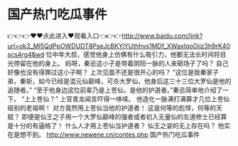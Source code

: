 # 国产热门吃瓜事件
👉👉👉♥♥点此进入♥观看入口👈👉👉http://www.baidu.com/link?url=ok3_Ml5QdPpOWDUDT8PseJcBKYiYUthhvs1MDf_XWaxIqoOiiz3h9rK40scs4rg4&wd
位中年大叔，感觉他身上仿佛有什么吸引力，他都无法长时间将目光停留在他的身上。
    妈呀，秦忌这小子是带着阴阳一脉的人来砸场子了吗？
    自己好像也没有得罪过这小子啊？
    上次见面不还是很开心的吗？
    “这位是我秦家子弟，秦斩，如今已经是混元仙巅峰，可杀大罗仙，他身后这三十三位大罗仙是他的追随者。”
    “至于他身边这位前辈乃是上苍仙，是他的护道者。”秦忌简单地介绍了一下。
    “上上苍仙？”
    上官青龙闻言吓得一哆嗦。
    他造化一脉满打满算才几位上苍仙级别的老祖啊！
    对方竟然用上苍仙当他的护道者！
    这是何等的彪悍，何等的天赋？
    即便是仙王之子用一个大罗仙巅峰的强者或者初入无量仙的左道修士已经算是十分的有逼格了！
    什么人才用上苍仙当护道者？
    仙王之姿的无上存在吗？
    他实在是想不到。
http://www.newene.cn/contes.php
国产热门吃瓜事件

